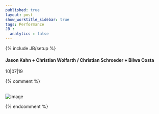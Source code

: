 ```yaml
---
published: true
layout: post
show_worktitle_sidebar: true
tags: Performance
JB :
  analytics : false
---
```


{% include JB/setup %}




<p>
<h4>Jason Kahn + Christian Wolfarth / Christian Schroeder + Bilwa Costa</h4>
10|07|19<br />

{% comment %}
<br /><br />
</p><p>
<img src="{{ site.url }}/images/stefanie_sm.jpg" alt="image">
</p>




{% endcomment %}